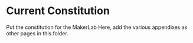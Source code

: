 # Current Constitution

Put the constitution for the MakerLab Here, add the various appendixes as other pages in this folder.